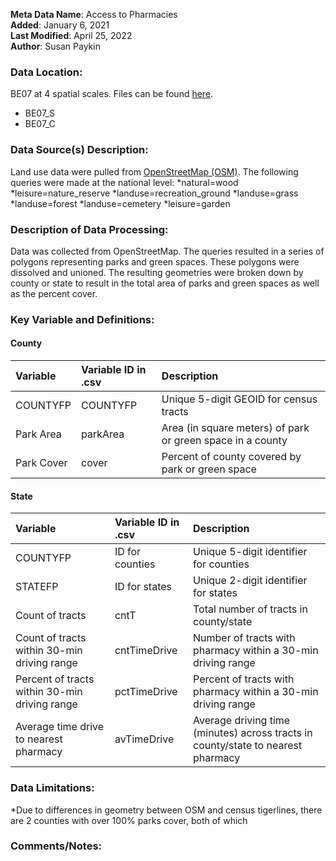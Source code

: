 **Meta Data Name**: Access to Pharmacies  
**Added**: January 6, 2021  
**Last Modified**: April 25, 2022  
**Author**: Susan Paykin    

### Data Location: 
BE07 at 4 spatial scales. Files can be found [here](/data_final).
* BE07_S 
* BE07_C 

### Data Source(s) Description:  
Land use data were pulled from [OpenStreetMap (OSM)](openstreetmap.org). The following queries were made at the national level:
*natural=wood
*leisure=nature_reserve
*landuse=recreation_ground
*landuse=grass
*landuse=forest
*landuse=cemetery
*leisure=garden

### Description of Data Processing: 
Data was collected from OpenStreetMap. The queries resulted in a series of polygons representing parks and green spaces. These polygons were dissolved and unioned. The resulting geometries were broken down by county or state to result in the total area of parks and green spaces as well as the percent cover.


### Key Variable and Definitions:

#### County

| Variable | Variable ID in .csv | Description |
|:---------|:--------------------|:------------|
| COUNTYFP | COUNTYFP | Unique 5-digit GEOID for census tracts |
| Park Area | parkArea | Area (in square meters) of park or green space in a county |
| Park Cover | cover | Percent of county covered by park or green space|

#### State
| Variable | Variable ID in .csv | Description |
|:---------|:--------------------|:------------|
| COUNTYFP | ID for counties | Unique 5-digit identifier for counties| 
| STATEFP | ID for states | Unique 2-digit identifier for states| 
| Count of tracts | cntT | Total number of tracts in county/state | 
| Count of tracts within 30-min driving range | cntTimeDrive | Number of tracts with pharmacy within a 30-min driving range |
| Percent of tracts within 30-min driving range | pctTimeDrive | Percent of tracts with pharmacy within a 30-min driving range |
| Average time drive to nearest pharmacy | avTimeDrive | Average driving time (minutes) across tracts in county/state to nearest pharmacy |

### Data Limitations:
*Due to differences in geometry between OSM and census tigerlines, there are 2 counties with over 100% parks cover, both of which
### Comments/Notes:
